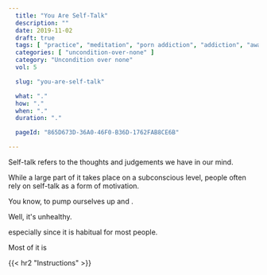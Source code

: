 ```yaml
---
  title: "You Are Self-Talk"
  description: ""
  date: 2019-11-02
  draft: true
  tags: [ "practice", "meditation", "porn addiction", "addiction", "awareness", "awareness exercises", "perspective", "nofap", "neverfap", "neverfap deluxe" ]
  categories: [ "uncondition-over-none" ]
  category: "Uncondition over none"
  vol: 5

  slug: "you-are-self-talk"

  what: "."
  how: "."
  when: "."
  duration: "."

  pageId: "865D673D-36A0-46F0-B36D-1762FAB8CE6B"

---
```


<!-- {{< hr2 "Context" >}} -->

Self-talk refers to the thoughts and judgements we have in our mind.

While a large part of it takes place on a subconscious level, people often rely on self-talk as a form of motivation. 

You know, to pump ourselves up and .

Well, it's unhealthy. 




especially since it is habitual for most people.

Most of it is 



{{< hr2 "Instructions" >}}


<!--
{{< hr2 "Additional Resources" >}}  -->

<!-- maybe link to other  -->

